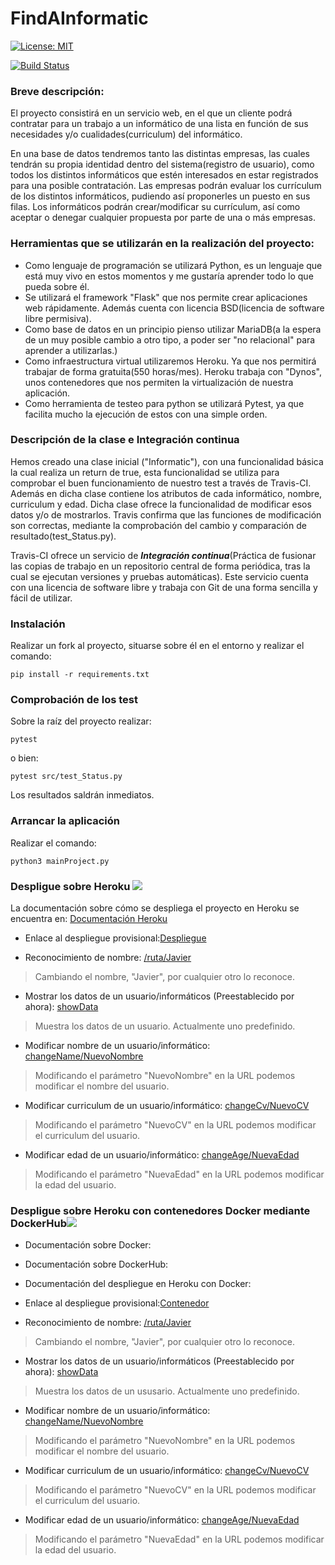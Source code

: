 # FindAInformatic

[![License: MIT](https://img.shields.io/badge/License-MIT-yellow.svg)](https://opensource.org/licenses/MIT)

[![Build Status](https://travis-ci.org/JotaGalera/FindAInformatic.svg?branch=master)](https://travis-ci.org/JotaGalera/FindAInformatic)


### Breve descripción:
El proyecto consistirá en un servicio web, en el que un cliente podrá contratar para un trabajo a un informático de una lista en función de sus necesidades y/o cualidades(curriculum) del informático.

En una base de datos tendremos tanto las distintas empresas, las cuales tendrán su propia identidad dentro del sistema(registro de usuario), como todos los distintos informáticos que estén interesados en estar registrados para una posible contratación.
Las empresas podrán evaluar los currículum de los distintos informáticos, pudiendo así proponerles un puesto en sus filas.
Los informáticos podrán crear/modificar su currículum, así como aceptar o denegar cualquier propuesta por parte de una o más empresas.

### Herramientas que se utilizarán en la realización del proyecto:

- Como lenguaje de programación se utilizará Python, es un lenguaje que está muy vivo en estos momentos y me gustaría aprender todo lo que pueda sobre él.
- Se utilizará el framework "Flask" que nos permite crear aplicaciones web rápidamente. Además cuenta con licencia BSD(licencia de software libre permisiva).
- Como base de datos en un principio pienso utilizar MariaDB(a la espera de un muy posible cambio a otro tipo, a poder ser "no relacional" para aprender a utilizarlas.)
- Como infraestructura virtual utilizaremos Heroku. Ya que nos permitirá trabajar de forma gratuita(550 horas/mes). Heroku trabaja con "Dynos", unos contenedores que nos permiten la virtualización de nuestra aplicación.
- Como herramienta de testeo para python se utilizará Pytest, ya que facilita mucho la ejecución de estos con una simple orden.


### Descripción de la clase e Integración continua

Hemos creado una clase inicial ("Informatic"), con una funcionalidad básica la cual realiza un return de true, esta funcionalidad se utiliza para comprobar el buen funcionamiento de nuestro test a través de Travis-CI. Además en dicha clase contiene los atributos de cada informático, nombre, curriculum y edad. Dicha clase ofrece la funcionalidad de modificar esos datos y/o de mostrarlos. Travis confirma que las funciones de modificación son correctas, mediante la comprobación del cambio y comparación de resultado(test_Status.py).

Travis-CI ofrece un servicio de ___Integración continua___(Práctica de fusionar las copias de trabajo en un repositorio central de forma periódica, tras la cual se ejecutan versiones y pruebas automáticas). Este servicio cuenta con una licencia de software libre y trabaja con Git de una forma sencilla y fácil de utilizar.

### Instalación

Realizar un fork al proyecto, situarse sobre él en el entorno y realizar el comando:
~~~~
pip install -r requirements.txt
~~~~

### Comprobación de los test

Sobre la raíz del proyecto realizar:
~~~~
pytest
~~~~
o bien:
~~~~
pytest src/test_Status.py
~~~~
Los resultados saldrán inmediatos.

### Arrancar la aplicación

Realizar el comando:

~~~~
python3 mainProject.py
~~~~

### Despligue sobre Heroku [![](https://www.herokucdn.com/deploy/button.svg)](https://findainformatic.herokuapp.com/)

La documentación sobre cómo se despliega el proyecto en Heroku se encuentra en:
[Documentación Heroku](https://jotagalera.github.io/FindAInformatic/Heroku)

*  Enlace al despliegue provisional:[Despliegue](https://findainformatic.herokuapp.com/)

*  Reconocimiento de nombre: [/ruta/Javier](https://findainformatic.herokuapp.com/ruta/Javier)

> Cambiando el nombre, "Javier", por cualquier otro lo reconoce.

* Mostrar los datos de un usuario/informáticos (Preestablecido por ahora): [showData](https://findainformatic.herokuapp.com/showData)

> Muestra los datos de un usuario. Actualmente uno predefinido.

* Modificar nombre de un usuario/informático: [changeName/NuevoNombre](https://findainformatic.herokuapp.com/changeName/NuevoNombre)

> Modificando el parámetro "NuevoNombre" en la URL podemos modificar el nombre del usuario.

* Modificar curriculum de un usuario/informático: [changeCv/NuevoCV](https://findainformatic.herokuapp.com/changeCv/NuevoCV)

> Modificando el parámetro "NuevoCV" en la URL podemos modificar el curriculum del usuario.

* Modificar edad de un usuario/informático: [changeAge/NuevaEdad](https://findainformatic.herokuapp.com/changeAge/NuevaEdad)

> Modificando el parámetro "NuevaEdad" en la URL podemos modificar la edad del usuario.

### Despligue sobre Heroku con contenedores Docker mediante DockerHub[![](https://www.herokucdn.com/deploy/button.svg)](https://docker-findainformatic.herokuapp.com/)

* Documentación sobre Docker:
* Documentación sobre DockerHub:
* Documentación del despliegue en Heroku con Docker:

*  Enlace al despliegue provisional:[Contenedor](https://docker-findainformatic.herokuapp.com/)

*  Reconocimiento de nombre: [/ruta/Javier](https://docker-findainformatic.herokuapp.com/ruta/Javier)

> Cambiando el nombre, "Javier", por cualquier otro lo reconoce.

* Mostrar los datos de un usuario/informáticos (Preestablecido por ahora): [showData](https://docker-findainformatic.herokuapp.com/showData)

> Muestra los datos de un ususario. Actualmente uno predefinido.

* Modificar nombre de un usuario/informático: [changeName/NuevoNombre](https://docker-findainformatic.herokuapp.com/changeName/NuevoNombre)

> Modificando el parámetro "NuevoNombre" en la URL podemos modificar el nombre del usuario.

* Modificar curriculum de un usuario/informático: [changeCv/NuevoCV](https://docker-findainformatic.herokuapp.com/changeCv/NuevoCV)

> Modificando el parámetro "NuevoCV" en la URL podemos modificar el curriculum del usuario.

* Modificar edad de un usuario/informático: [changeAge/NuevaEdad](https://docker-findainformatic.herokuapp.com/changeAge/NuevaEdad)

> Modificando el parámetro "NuevaEdad" en la URL podemos modificar la edad del usuario.
